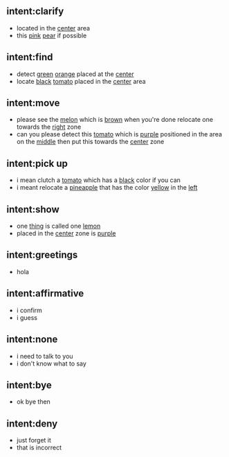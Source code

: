 ## intent:clarify
- located in the [center](placement) area
- this [pink](object_color) [pear](object_name) if possible

## intent:find
- detect [green](object_color) [orange](object_name) placed at the [center](placement)
- locate [black](object_color) [tomato](object_name) placed in the [center](placement) area

## intent:move
- please see the [melon](object_name) which is [brown](object_color) when you're done relocate one towards the [right](placement) zone
- can you please detect this [tomato](object_name) which is [purple](object_color) positioned in the area on the [middle](placement) then put this towards the [center](placement) zone

## intent:pick up
- i mean clutch a [tomato](object_name) which has a [black](object_color) color if you can
- i meant relocate a [pineapple](object_name) that has the color [yellow](object_color) in the [left](placement)

## intent:show
- one [thing](undefined_object) is called one [lemon](object_name)
- placed in the [center](placement) zone is [purple](object_color)

## intent:greetings
- hola

## intent:affirmative
- i confirm
- i guess

## intent:none
- i need to talk to you
- i don't know what to say

## intent:bye
- ok bye then

## intent:deny
- just forget it
- that is incorrect
